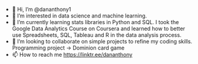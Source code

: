 - 👋 Hi, I’m @dananthony1
- 👀 I’m interested in data science and machine learning.
- 🌱 I’m currently learning stats libraries in Python and SQL. I took the Google Data Analytics Course on Coursera and learned how to better use Spreadsheets, SQL, Tableau and R in the data analysis process.
- 💞️ I’m looking to collaborate on simple projects to refine my coding skills. Programming project -> Dominion card game
- 📫 How to reach me https://linktr.ee/dananthony

<!---
dananthony1/dananthony1 is a ✨ special ✨ repository because its `README.md` (this file) appears on your GitHub profile.
You can click the Preview link to take a look at your changes.
--->
